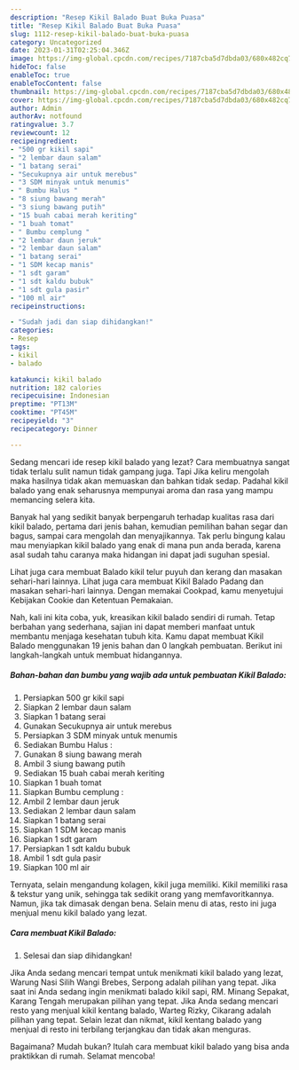 ```yaml
---
description: "Resep Kikil Balado Buat Buka Puasa"
title: "Resep Kikil Balado Buat Buka Puasa"
slug: 1112-resep-kikil-balado-buat-buka-puasa
category: Uncategorized
date: 2023-01-31T02:25:04.346Z
image: https://img-global.cpcdn.com/recipes/7187cba5d7dbda03/680x482cq70/kikil-balado-foto-resep-utama.jpg
hideToc: false
enableToc: true
enableTocContent: false
thumbnail: https://img-global.cpcdn.com/recipes/7187cba5d7dbda03/680x482cq70/kikil-balado-foto-resep-utama.jpg
cover: https://img-global.cpcdn.com/recipes/7187cba5d7dbda03/680x482cq70/kikil-balado-foto-resep-utama.jpg
author: Admin
authorAv: notfound
ratingvalue: 3.7
reviewcount: 12
recipeingredient:
- "500 gr kikil sapi"
- "2 lembar daun salam"
- "1 batang serai"
- "Secukupnya air untuk merebus"
- "3 SDM minyak untuk menumis"
- " Bumbu Halus "
- "8 siung bawang merah"
- "3 siung bawang putih"
- "15 buah cabai merah keriting"
- "1 buah tomat"
- " Bumbu cemplung "
- "2 lembar daun jeruk"
- "2 lembar daun salam"
- "1 batang serai"
- "1 SDM kecap manis"
- "1 sdt garam"
- "1 sdt kaldu bubuk"
- "1 sdt gula pasir"
- "100 ml air"
recipeinstructions:

- "Sudah jadi dan siap dihidangkan!"
categories:
- Resep
tags:
- kikil
- balado

katakunci: kikil balado 
nutrition: 182 calories
recipecuisine: Indonesian
preptime: "PT13M"
cooktime: "PT45M"
recipeyield: "3"
recipecategory: Dinner

---
```



Sedang mencari ide resep kikil balado yang lezat? Cara membuatnya sangat tidak terlalu sulit namun tidak gampang juga. Tapi Jika keliru mengolah maka hasilnya tidak akan memuaskan dan bahkan tidak sedap. Padahal kikil balado yang enak seharusnya mempunyai aroma dan rasa yang mampu memancing selera kita.


Banyak hal yang sedikit banyak berpengaruh terhadap kualitas rasa dari kikil balado, pertama dari jenis bahan, kemudian pemilihan bahan segar dan bagus, sampai cara mengolah dan menyajikannya. Tak perlu bingung kalau mau menyiapkan kikil balado yang enak di mana pun anda berada, karena asal sudah tahu caranya maka hidangan ini dapat jadi suguhan spesial.

Lihat juga cara membuat Balado kikil telur puyuh dan kerang dan masakan sehari-hari lainnya. Lihat juga cara membuat Kikil Balado Padang dan masakan sehari-hari lainnya. Dengan memakai Cookpad, kamu menyetujui Kebijakan Cookie dan Ketentuan Pemakaian.


Nah, kali ini kita coba, yuk, kreasikan kikil balado sendiri di rumah. Tetap berbahan yang sederhana, sajian ini dapat memberi manfaat untuk membantu menjaga kesehatan tubuh kita. Kamu dapat membuat Kikil Balado menggunakan 19 jenis bahan dan 0 langkah pembuatan. Berikut ini langkah-langkah untuk membuat hidangannya.

<!--inarticleads1-->

##### Bahan-bahan dan bumbu yang wajib ada untuk pembuatan Kikil Balado:

1. Persiapkan 500 gr kikil sapi
1. Siapkan 2 lembar daun salam
1. Siapkan 1 batang serai
1. Gunakan Secukupnya air untuk merebus
1. Persiapkan 3 SDM minyak untuk menumis
1. Sediakan  Bumbu Halus :
1. Gunakan 8 siung bawang merah
1. Ambil 3 siung bawang putih
1. Sediakan 15 buah cabai merah keriting
1. Siapkan 1 buah tomat
1. Siapkan  Bumbu cemplung :
1. Ambil 2 lembar daun jeruk
1. Sediakan 2 lembar daun salam
1. Siapkan 1 batang serai
1. Siapkan 1 SDM kecap manis
1. Siapkan 1 sdt garam
1. Persiapkan 1 sdt kaldu bubuk
1. Ambil 1 sdt gula pasir
1. Siapkan 100 ml air


Ternyata, selain mengandung kolagen, kikil juga memiliki. Kikil memiliki rasa &amp; tekstur yang unik, sehingga tak sedikit orang yang memfavoritkannya. Namun, jika tak dimasak dengan bena. Selain menu di atas, resto ini juga menjual menu kikil balado yang lezat. 

<!--inarticleads2-->

##### Cara membuat Kikil Balado:


1. Selesai dan siap dihidangkan!

Jika Anda sedang mencari tempat untuk menikmati kikil balado yang lezat, Warung Nasi Silih Wangi Brebes, Serpong adalah pilihan yang tepat. Jika saat ini Anda sedang ingin menikmati balado kikil sapi, RM. Minang Sepakat, Karang Tengah merupakan pilihan yang tepat. Jika Anda sedang mencari resto yang menjual kikil kentang balado, Warteg Rizky, Cikarang adalah pilihan yang tepat. Selain lezat dan nikmat, kikil kentang balado yang menjual di resto ini terbilang terjangkau dan tidak akan menguras. 

Bagaimana? Mudah bukan? Itulah cara membuat kikil balado yang bisa anda praktikkan di rumah. Selamat mencoba!
